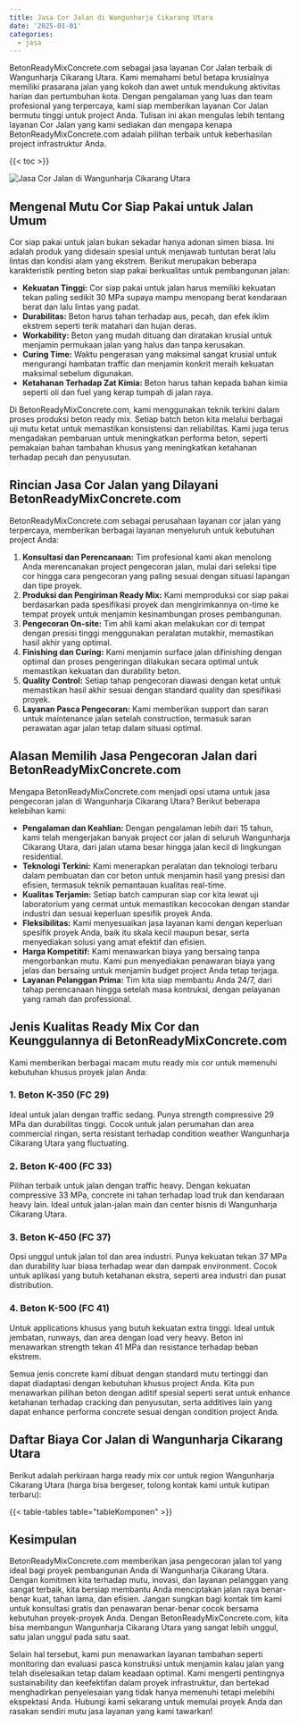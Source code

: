 ```yaml
---
title: Jasa Cor Jalan di Wangunharja Cikarang Utara
date: '2025-01-01'
categories:
  - jasa
---
```


BetonReadyMixConcrete.com sebagai jasa layanan Cor Jalan terbaik di Wangunharja Cikarang Utara. Kami memahami betul betapa krusialnya memiliki prasarana jalan yang kokoh dan awet untuk mendukung aktivitas harian dan pertumbuhan kota. Dengan pengalaman yang luas dan team profesional yang terpercaya, kami siap memberikan layanan Cor Jalan bermutu tinggi untuk project Anda. Tulisan ini akan mengulas lebih tentang layanan Cor Jalan yang kami sediakan dan mengapa kenapa BetonReadyMixConcrete.com adalah pilihan terbaik untuk keberhasilan project infrastruktur Anda.

{{< toc >}}

![Jasa Cor Jalan di Wangunharja Cikarang Utara](https://betoncor8.github.io/cor/harga-beton-readymix-concrete%20(19).png)

## Mengenal Mutu Cor Siap Pakai untuk Jalan Umum

Cor siap pakai untuk jalan bukan sekadar hanya adonan simen biasa. Ini adalah produk yang didesain spesial untuk menjawab tuntutan berat lalu lintas dan kondisi alam yang ekstrem. Berikut merupakan beberapa karakteristik penting beton siap pakai berkualitas untuk pembangunan jalan:

- **Kekuatan Tinggi:** Cor siap pakai untuk jalan harus memiliki kekuatan tekan paling sedikit 30 MPa supaya mampu menopang berat kendaraan berat dan lalu lintas yang padat.
- **Durabilitas:** Beton harus tahan terhadap aus, pecah, dan efek iklim ekstrem seperti terik matahari dan hujan deras.
- **Workability:** Beton yang mudah dituang dan diratakan krusial untuk menjamin permukaan jalan yang halus dan tanpa kerusakan.
- **Curing Time:** Waktu pengerasan yang maksimal sangat krusial untuk mengurangi hambatan traffic dan menjamin konkrit meraih kekuatan maksimal sebelum digunakan.
- **Ketahanan Terhadap Zat Kimia:** Beton harus tahan kepada bahan kimia seperti oli dan fuel yang kerap tumpah di jalan raya.

Di BetonReadyMixConcrete.com, kami menggunakan teknik terkini dalam proses produksi beton ready mix. Setiap batch beton kita melalui berbagai uji mutu ketat untuk memastikan konsistensi dan reliabilitas. Kami juga terus mengadakan pembaruan untuk meningkatkan performa beton, seperti pemakaian bahan tambahan khusus yang meningkatkan ketahanan terhadap pecah dan penyusutan.

## Rincian Jasa Cor Jalan yang Dilayani BetonReadyMixConcrete.com

BetonReadyMixConcrete.com sebagai perusahaan layanan cor jalan yang terpercaya, memberikan berbagai layanan menyeluruh untuk kebutuhan project Anda:

1. **Konsultasi dan Perencanaan:** Tim profesional kami akan menolong Anda merencanakan project pengecoran jalan, mulai dari seleksi tipe cor hingga cara pengecoran yang paling sesuai dengan situasi lapangan dan tipe proyek.
2. **Produksi dan Pengiriman Ready Mix:** Kami memproduksi cor siap pakai berdasarkan pada spesifikasi proyek dan mengirimkannya on-time ke tempat proyek untuk menjamin kesinambungan proses pembangunan.
3. **Pengecoran On-site:** Tim ahli kami akan melakukan cor di tempat dengan presisi tinggi menggunakan peralatan mutakhir, memastikan hasil akhir yang optimal.
4. **Finishing dan Curing:** Kami menjamin surface jalan difinishing dengan optimal dan proses pengeringan dilakukan secara optimal untuk memastikan kekuatan dan durability beton.
5. **Quality Control:** Setiap tahap pengecoran diawasi dengan ketat untuk memastikan hasil akhir sesuai dengan standard quality dan spesifikasi proyek.
6. **Layanan Pasca Pengecoran:** Kami memberikan support dan saran untuk maintenance jalan setelah construction, termasuk saran perawatan agar jalan tetap dalam situasi optimal.

## Alasan Memilih Jasa Pengecoran Jalan dari BetonReadyMixConcrete.com

Mengapa BetonReadyMixConcrete.com menjadi opsi utama untuk jasa pengecoran jalan di Wangunharja Cikarang Utara? Berikut beberapa kelebihan kami:

- **Pengalaman dan Keahlian:** Dengan pengalaman lebih dari 15 tahun, kami telah mengerjakan banyak project cor jalan di seluruh Wangunharja Cikarang Utara, dari jalan utama besar hingga jalan kecil di lingkungan residential.
- **Teknologi Terkini:** Kami menerapkan peralatan dan teknologi terbaru dalam pembuatan dan cor beton untuk menjamin hasil yang presisi dan efisien, termasuk teknik pemantauan kualitas real-time.
- **Kualitas Terjamin:** Setiap batch campuran siap cor kita lewat uji laboratorium yang cermat untuk memastikan kecocokan dengan standar industri dan sesuai keperluan spesifik proyek Anda.
- **Fleksibilitas:** Kami menyesuaikan jasa layanan kami dengan keperluan spesifik proyek Anda, baik itu skala kecil maupun besar, serta menyediakan solusi yang amat efektif dan efisien.
- **Harga Kompetitif:** Kami menawarkan biaya yang bersaing tanpa mengorbankan mutu. Kami pun menyediakan penawaran biaya yang jelas dan bersaing untuk menjamin budget project Anda tetap terjaga.
- **Layanan Pelanggan Prima:** Tim kita siap membantu Anda 24/7, dari tahap perencanaan hingga setelah masa kontruksi, dengan pelayanan yang ramah dan professional.

## Jenis Kualitas Ready Mix Cor dan Keunggulannya di BetonReadyMixConcrete.com

Kami memberikan berbagai macam mutu ready mix cor untuk memenuhi kebutuhan khusus proyek jalan Anda:

### 1\. Beton K-350 (FC 29)

Ideal untuk jalan dengan traffic sedang. Punya strength compressive 29 MPa dan durabilitas tinggi. Cocok untuk jalan perumahan dan area commercial ringan, serta resistant terhadap condition weather Wangunharja Cikarang Utara yang fluctuating.

### 2\. Beton K-400 (FC 33)

Pilihan terbaik untuk jalan dengan traffic heavy. Dengan kekuatan compressive 33 MPa, concrete ini tahan terhadap load truk dan kendaraan heavy lain. Ideal untuk jalan-jalan main dan center bisnis di Wangunharja Cikarang Utara.

### 3\. Beton K-450 (FC 37)

Opsi unggul untuk jalan tol dan area industri. Punya kekuatan tekan 37 MPa dan durability luar biasa terhadap wear dan dampak environment. Cocok untuk aplikasi yang butuh ketahanan ekstra, seperti area industri dan pusat distribution.

### 4\. Beton K-500 (FC 41)

Untuk applications khusus yang butuh kekuatan extra tinggi. Ideal untuk jembatan, runways, dan area dengan load very heavy. Beton ini menawarkan strength tekan 41 MPa dan resistance terhadap beban ekstrem.

Semua jenis concrete kami dibuat dengan standard mutu tertinggi dan dapat diadaptasi dengan kebutuhan khusus project Anda. Kita pun menawarkan pilihan beton dengan aditif spesial seperti serat untuk enhance ketahanan terhadap cracking dan penyusutan, serta additives lain yang dapat enhance performa concrete sesuai dengan condition project Anda.

## Daftar Biaya Cor Jalan di Wangunharja Cikarang Utara

Berikut adalah perkiraan harga ready mix cor untuk region Wangunharja Cikarang Utara (harga bisa bergeser, tolong kontak kami untuk kutipan terbaru):

{{< table-tables table="tableKomponen" >}}

## Kesimpulan

BetonReadyMixConcrete.com memberikan jasa pengecoran jalan tol yang ideal bagi proyek pembangunan Anda di Wangunharja Cikarang Utara. Dengan komitmen kita terhadap mutu, inovasi, dan layanan pelanggan yang sangat terbaik, kita bersiap membantu Anda menciptakan jalan raya benar-benar kuat, tahan lama, dan efisien. Jangan sungkan bagi kontak tim kami untuk konsultasi gratis dan penawaran benar-benar cocok bersama kebutuhan proyek-proyek Anda. Dengan BetonReadyMixConcrete.com, kita bisa membangun Wangunharja Cikarang Utara yang sangat lebih unggul, satu jalan unggul pada satu saat.

Selain hal tersebut, kami pun menawarkan layanan tambahan seperti monitoring dan evaluasi pasca konstruksi untuk menjamin kalau jalan yang telah diselesaikan tetap dalam keadaan optimal. Kami mengerti pentingnya sustainability dan keefektifan dalam proyek infrastruktur, dan bertekad menghadirkan penyelesaian yang tidak hanya memenuhi tetapi melebihi ekspektasi Anda. Hubungi kami sekarang untuk memulai proyek Anda dan rasakan sendiri mutu jasa layanan yang kami tawarkan!
